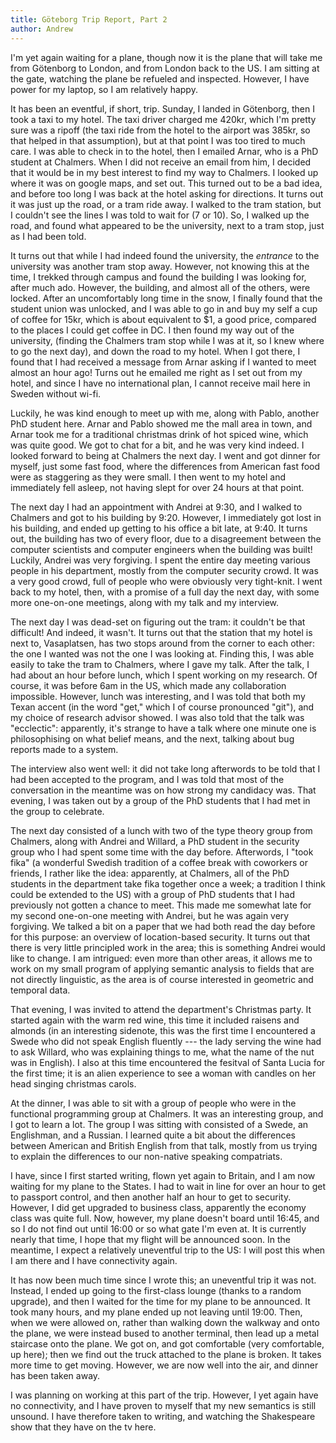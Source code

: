 ```yaml
---
title: Göteborg Trip Report, Part 2
author: Andrew
---
```


I'm yet again waiting for a plane, though now it is the plane that will take me from Götenborg to London, and from London back to the US. I am sitting at the gate, watching the plane be refueled and inspected. However, I have power for my laptop, so I am relatively happy.

It has been an eventful, if short, trip. Sunday, I landed in Götenborg, then I took a taxi to my hotel. The taxi driver charged me 420kr, which I'm pretty sure was a ripoff (the taxi ride from the hotel to the airport was 385kr, so that helped in that assumption), but at that point I was too tired to much care. I was able to check in to the hotel, then I emailed Arnar, who is a PhD student at Chalmers. When I did not receive an email from him, I decided that it would be in my best interest to find my way to Chalmers. I looked up where it was on google maps, and set out. This turned out to be a bad idea, and before too long I was back at the hotel asking for directions. It turns out it was just up the road, or a tram ride away. I walked to the tram station, but I couldn't see the lines I was told to wait for (7 or 10). So, I walked up the road, and found what appeared to be the university, next to a tram stop, just as I had been told.

It turns out that while I had indeed found the university, the _entrance_ to the university was another tram stop away. However, not knowing this at the time, I trekked through campus and found the building I was looking for, after much ado. However, the building, and almost all of the others, were locked. After an uncomfortably long time in the snow, I finally found that the student union was unlocked, and I was able to go in and buy my self a cup of coffee for 15kr, which is about equivalent to $1, a good price, compared to the places I could get coffee in DC. I then found my way out of the university, (finding the Chalmers tram stop while I was at it, so I knew where to go the next day), and down the road to my hotel. When I got there, I found that I had received a message from Arnar asking if I wanted to meet almost an hour ago! Turns out he emailed me right as I set out from my hotel, and since I have no international plan, I cannot receive mail here in Sweden without wi-fi. 

Luckily, he was kind enough to meet up with me, along with Pablo, another PhD student here. Arnar and Pablo showed me the mall area in town, and Arnar took me for a traditional christmas drink of hot spiced wine, which was quite good. We got to chat for a bit, and he was very kind indeed. I looked forward to being at Chalmers the next day. I went and got dinner for myself, just some fast food, where the differences from American fast food were as staggering as they were small. I then went to my hotel and immediately fell asleep, not having slept for over 24 hours at that point. 

The next day I had an appointment with Andrei at 9:30, and I walked to Chalmers and got to his building by 9:20. However, I immediately got lost in his building, and ended up getting to his office a bit late, at 9:40. It turns out, the building has two of every floor, due to a disagreement between the computer scientists and computer engineers when the building was built! Luckily, Andrei was very forgiving. I spent the entire day meeting various people in his department, mostly from the computer security crowd. It was a very good crowd, full of people who were obviously very tight-knit. I went back to my hotel, then, with a promise of a full day the next day, with some more one-on-one meetings, along with my talk and my interview. 

The next day I was dead-set on figuring out the tram: it couldn't be that difficult! And indeed, it wasn't. It turns out that the station that my hotel is next to, Vasaplatsen, has two stops around from the corner to each other: the one I wanted was not the one I was looking at. Finding this, I was able easily to take the tram to Chalmers, where I gave my talk. After the talk, I had about an hour before lunch, which I spent working on my research. Of course, it was before 6am in the US, which made any collaboration impossible. However, lunch was interesting, and I was told that both my Texan accent (in the word "get," which I of course pronounced "git"), and my choice of research advisor showed. I was also told that the talk was "ecclectic": apparently, it's strange to have a talk where one minute one is philosophising on what belief means, and the next, talking about bug reports made to a system. 

The interview also went well: it did not take long afterwords to be told that I had been accepted to the program, and I was told that most of the conversation in the meantime was on how strong my candidacy was. That evening, I was taken out by a group of the PhD students that I had met in the group to celebrate. 

The next day consisted of a lunch with two of the type theory group from Chalmers, along with Andrei and Willard, a PhD student in the security group who I had spent some time with the day before. Afterwords, I "took fika" (a wonderful Swedish tradition of a coffee break with coworkers or friends, I rather like the idea: apparently, at Chalmers, all of the PhD students in the department take fika together once a week; a tradition I think could be extended to the US) with a group of PhD students that I had previously not gotten a chance to meet. This made me somewhat late for my second one-on-one meeting with Andrei, but he was again very forgiving. We talked a bit on a paper that we had both read the day before for this purpose: an overview of location-based security. It turns out that there is very little principled work in the area; this is something Andrei would like to change. I am intrigued: even more than other areas, it allows me to work on my small program of applying semantic analysis to fields that are not directly linguistic, as the area is of course interested in geometric and temporal data. 

That evening, I was invited to attend the department's Christmas party. It started again with the warm red wine, this time it included raisens and almonds (in an interesting sidenote, this was the first time I encountered a Swede who did not speak English fluently --- the lady serving the wine had to ask Willard, who was explaining things to me, what the name of the nut was in English). I also at this time encountered the fesitval of Santa Lucia for the first time; it is an alien experience to see a woman with candles on her head singing christmas carols.

At the dinner, I was able to sit with a group of people who were in the functional programming group at Chalmers. It was an interesting group, and I got to learn a lot. The group I was sitting with consisted of a Swede, an Englishman, and a Russian. I learned quite a bit about the differences between American and British English from that talk, mostly from us trying to explain the differences to our non-native speaking compatriats. 

I have, since I first started writing, flown yet again to Britain, and I am now waiting for my plane to the States. I had to wait in line for over an hour to get to passport control, and then another half an hour to get to security. However, I did get upgraded to business class, apparently the economy class was quite full. Now, however, my plane doesn't board until 16:45, and so I do not find out until 16:00 or so what gate I'm even at. It is currently nearly that time, I hope that my flight will be announced soon. In the meantime, I expect a relatively uneventful trip to the US: I will post this when I am there and I have connectivity again.

It has now been much time since I wrote this; an uneventful trip it was not. Instead, I ended up going to the first-class lounge (thanks to a random upgrade), and then I waited for the time for my plane to be announced. It took many hours, and my plane ended up not leaving until 19:00. Then, when we were allowed on, rather than walking down the walkway and onto the plane, we were instead bused to another terminal, then lead up a metal staircase onto the plane. We got on, and got comfortable (very comfortable, up here); then we find out the truck attached to the plane is broken. It takes more time to get moving. However, we are now well into the air, and dinner has been taken away.

I was planning on working at this part of the trip. However, I yet again have no connectivity, and I have proven to myself that my new semantics is still unsound. I have therefore taken to writing, and watching the Shakespeare show that they have on the tv here. 